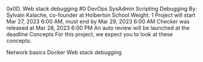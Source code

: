 0x0D. Web stack debugging #0
DevOps
SysAdmin
Scripting
Debugging
 By: Sylvain Kalache, co-founder at Holberton School
 Weight: 1
 Project will start Mar 27, 2023 6:00 AM, must end by Mar 29, 2023 6:00 AM
 Checker was released at Mar 28, 2023 6:00 PM
 An auto review will be launched at the deadline
Concepts
For this project, we expect you to look at these concepts:

Network basics
Docker
Web stack debugging

